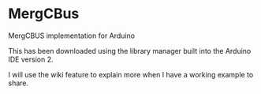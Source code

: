 MergCBus
==========

MergCBUS implementation for Arduino

This has been downloaded using the library manager built into the Arduino IDE version 2. 

I will use the wiki feature to explain more when I have a working example to share.
